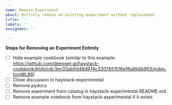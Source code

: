 ```yaml
---
name: Remove Experiment
about: Entirely remove an existing experiment without replacement
title: ''
labels: ''
assignees: ''

---
```


**Steps for Removing an Experiment Entirely**
- [ ] Hide example cookbook (similar to this example: https://github.com/deepset-ai/haystack-cookbook/blob/cdc3ec03ab0d48d974c3307651516e16a6b6b903/index.toml#L86)
- [ ] Close discussion in haystack-experimental
- [ ] Remove pydocs
- [ ] Remove experiment from catalog in haystack-experimental README.md
- [ ] Remove example notebook from haystack-experimental if it exists
